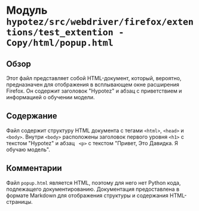 # Модуль `hypotez/src/webdriver/firefox/extentions/test_extention - Copy/html/popup.html`

## Обзор

Этот файл представляет собой HTML-документ, который, вероятно, предназначен для отображения в всплывающем окне расширения Firefox. Он содержит заголовок "Hypotez" и абзац с приветствием и информацией о обучении модели.

## Содержание

Файл содержит структуру HTML документа с тегами `<html>`, `<head>` и `<body>`.  Внутри `<body>` расположены заголовок первого уровня `<h1>` с текстом "Hypotez" и абзац ` <p>` с текстом "Привет, Это Давидка. Я обучаю модель".


## Комментарии

Файл `popup.html` является HTML, поэтому для него нет Python кода, подлежащего документированию.  Документация предоставлена в формате Markdown для отображения структуры и содержания HTML-страницы.